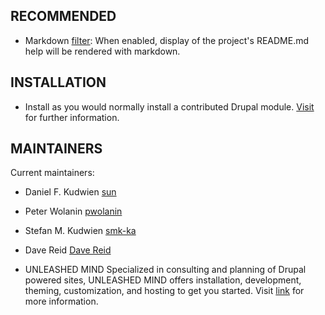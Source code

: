 


## RECOMMENDED

* Markdown [filter](https://www.drupal.org/project/markdown):
  When enabled, display of the project's README.md help will be rendered
  with markdown.


## INSTALLATION
 
* Install as you would normally install a contributed Drupal module. [Visit](https://www.drupal.org/documentation/install/modules-themes/modules-7) for
  further information.

## MAINTAINERS

Current maintainers:

* Daniel F. Kudwien [sun](https://www.drupal.org/user/54136)
* Peter Wolanin [pwolanin](https://www.drupal.org/user/49851)
* Stefan M. Kudwien [smk-ka](https://www.drupal.org/user/48898)
* Dave Reid [Dave Reid](https://www.drupal.org/user/53892)


* UNLEASHED MIND
  Specialized in consulting and planning of Drupal powered sites, UNLEASHED MIND
  offers installation, development, theming, customization, and hosting to get
  you started. Visit [link](https://www.unleashedmind.com) for more information.